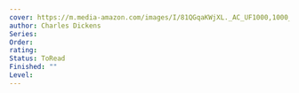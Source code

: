 ```yaml
---
cover: https://m.media-amazon.com/images/I/81QGqaKWjXL._AC_UF1000,1000_QL80_.jpg
author: Charles Dickens
Series: 
Order: 
rating: 
Status: ToRead
Finished: ""
Level:
---
```









